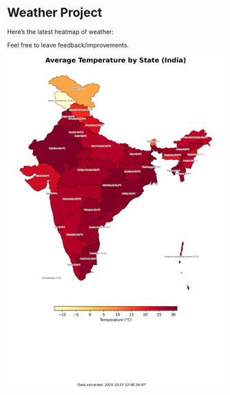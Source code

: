 # Weather Project

Here’s the latest heatmap of weather:

Feel free to leave feedback/improvements.

![India Heatmap](docs/assets/india_heatmap.png?v=FF118D)
